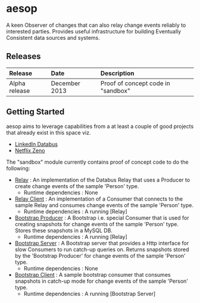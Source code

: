 aesop
=====

A keen Observer of changes that can also relay change events reliably to interested parties. Provides useful infrastructure for 
building Eventually Consistent data sources and systems.

## Releases

| Release | Date | Description |
|:------------|:----------------|:------------|
| Alpha release    | December 2013      |    Proof of concept code in "sandbox"

## Getting Started

aesop aims to leverage capabilities from a at least a couple of good projects that already exist in this space viz.

* [LinkedIn Databus](https://github.com/linkedin/databus) 
* [Netflix Zeno](https://github.com/Netflix/zeno)
  
The "sandbox" module currently contains proof of concept code to do the following:

* [Relay](https://github.com/regunathb/aesop/blob/master/sandbox/src/org/aesop/relay/RelayMain.java) : An implementation of the Databus Relay that uses a Producer to create change events of the sample 'Person' type. 
    * Runtime dependencies : None
* [Relay Client](https://github.com/regunathb/aesop/blob/master/sandbox/src/org/aesop/relay/RelayClientMain.java) : An implementation of a Consumer that connects to the sample Relay and consumes change events of the sample 'Person' type.
    * Runtime dependencies : A running [Relay] 
* [Bootstrap Producer](https://github.com/regunathb/aesop/blob/master/sandbox/src/org/aesop/bootstrap/GenericBootstrapProducerMain.java) : A Bootstrap i.e. special Consumer that is used for creating snapshots for change events of the sample 'Person' type. Stores these snapshots in a MySQL DB.
    * Runtime dependencies : A running [Relay] 
* [Bootstrap Server](https://github.com/regunathb/aesop/blob/master/sandbox/src/org/aesop/bootstrap/GenericBootstrapHttpServerMain.java) : A Bootstrap server that provides a Http interface for slow Consumers to run catch-up queries on. Returns snapshots stored by the 'Bootstrap Producer' for change events of the sample 'Person' type.
    * Runtime dependencies : None
* [Bootstrap Client](https://github.com/regunathb/aesop/blob/master/sandbox/src/org/aesop/bootstrap/PersonBootstrapClientMain.java) : A sample bootstrap consumer that consumes snapshots in catch-up mode for change events of the sample 'Person' type. 
    * Runtime dependencies : A running [Bootstrap Server] 

